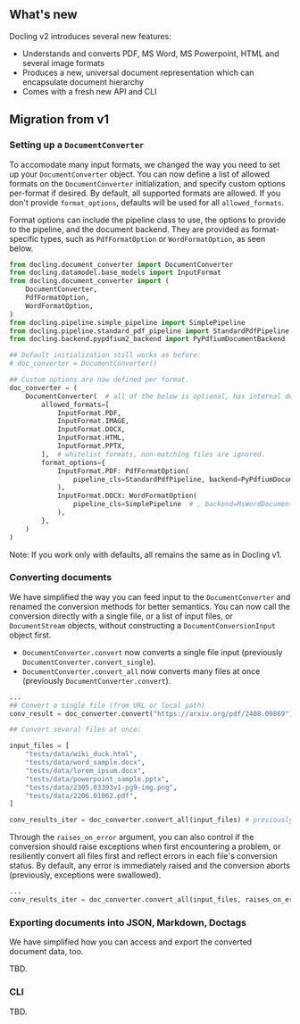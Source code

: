 ## What's new

Docling v2 introduces several new features:
- Understands and converts PDF, MS Word, MS Powerpoint, HTML and several image formats 
- Produces a new, universal document representation which can encapsulate document hierarchy
- Comes with a fresh new API and CLI

## Migration from v1

### Setting up a `DocumentConverter`

To accomodate many input formats, we changed the way you need to set up your `DocumentConverter` object.
You can now define a list of allowed formats on the `DocumentConverter` initialization, and specify custom options 
per-format if desired. By default, all supported formats are allowed. If you don't provide `format_options`, defaults 
will be used for all `allowed_formats`.

Format options can include the pipeline class to use, the options to provide to the pipeline, and the document backend.
They are provided as format-specific types, such as `PdfFormatOption` or `WordFormatOption`, as seen below.

```python
from docling.document_converter import DocumentConverter
from docling.datamodel.base_models import InputFormat
from docling.document_converter import (
    DocumentConverter,
    PdfFormatOption,
    WordFormatOption,
)
from docling.pipeline.simple_pipeline import SimplePipeline
from docling.pipeline.standard_pdf_pipeline import StandardPdfPipeline
from docling.backend.pypdfium2_backend import PyPdfiumDocumentBackend

## Default initialization still works as before:
# doc_converter = DocumentConverter() 

## Custom options are now defined per format. 
doc_converter = (
    DocumentConverter(  # all of the below is optional, has internal defaults.
        allowed_formats=[
            InputFormat.PDF,
            InputFormat.IMAGE,
            InputFormat.DOCX,
            InputFormat.HTML,
            InputFormat.PPTX,
        ],  # whitelist formats, non-matching files are ignored.
        format_options={
            InputFormat.PDF: PdfFormatOption(
                pipeline_cls=StandardPdfPipeline, backend=PyPdfiumDocumentBackend
            ),
            InputFormat.DOCX: WordFormatOption(
                pipeline_cls=SimplePipeline  # , backend=MsWordDocumentBackend
            ),
        },
    )
)
```

Note: If you work only with defaults, all remains the same as in Docling v1.

### Converting documents

We have simplified the way you can feed input to the `DocumentConverter` and renamed the conversion methods for 
better semantics. You can now call the conversion directly with a single file, or a list of input files, 
or `DocumentStream` objects, without constructing a `DocumentConversionInput` object first.

* `DocumentConverter.convert` now converts a single file input (previously `DocumentConverter.convert_single`).
* `DocumentConverter.convert_all` now converts many files at once (previously `DocumentConverter.convert`).


```python
...
## Convert a single file (from URL or local path)
conv_result = doc_converter.convert("https://arxiv.org/pdf/2408.09869") # previously `convert_single`

## Convert several files at once:

input_files = [
    "tests/data/wiki_duck.html",
    "tests/data/word_sample.docx",
    "tests/data/lorem_ipsum.docx",
    "tests/data/powerpoint_sample.pptx",
    "tests/data/2305.03393v1-pg9-img.png",
    "tests/data/2206.01062.pdf",
]

conv_results_iter = doc_converter.convert_all(input_files) # previously `convert_batch`

```
Through the `raises_on_error` argument, you can also control if the conversion should raise exceptions when first 
encountering a problem, or resiliently convert all files first and reflect errors in each file's conversion status.
By default, any error is immediately raised and the conversion aborts (previously, exceptions were swallowed).

```python
...
conv_results_iter = doc_converter.convert_all(input_files, raises_on_error=False) # previously `convert_batch`

```

### Exporting documents into JSON, Markdown, Doctags

We have simplified how you can access and export the converted document data, too.

TBD.


### CLI

TBD.
